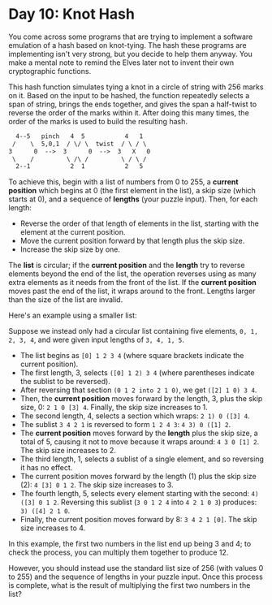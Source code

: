 # Day 10: Knot Hash

You come across some programs that are trying to implement a software emulation
of a hash based on knot-tying. The hash these programs are implementing isn't very
strong, but you decide to help them anyway. You make a mental note to remind the
Elves later not to invent their own cryptographic functions.

This hash function simulates tying a knot in a circle of string with 256 marks on
it. Based on the input to be hashed, the function repeatedly selects a span of
string, brings the ends together, and gives the span a half-twist to reverse the
order of the marks within it. After doing this many times, the order of the marks
is used to build the resulting hash.

```txt
  4--5   pinch   4  5           4   1
 /    \  5,0,1  / \/ \  twist  / \ / \
3      0  -->  3      0  -->  3   X   0
 \    /         \ /\ /         \ / \ /
  2--1           2  1           2   5
```

To achieve this, begin with a list of numbers from 0 to 255, a __current position__
which begins at 0 (the first element in the list), a skip size (which starts at 0),
and a sequence of __lengths__ (your puzzle input). Then, for each length:
- Reverse the order of that length of elements in the list, starting with the element
at the current position.
- Move the current position forward by that length plus the skip size.
- Increase the skip size by one.

The __list__ is circular; if the __current position__ and the __length__ try to
reverse elements beyond the end of the list, the operation reverses using as many
extra elements as it needs from the front of the list. If the __current position__
moves past the end of the list, it wraps around to the front. Lengths larger than
the size of the list are invalid.

Here's an example using a smaller list:

Suppose we instead only had a circular list containing five elements, ``0, 1, 2,
3, 4``, and were given input lengths of ``3, 4, 1, 5``.

- The list begins as ``[0] 1 2 3 4`` (where square brackets indicate the current
position).
- The first length, 3, selects ``([0] 1 2) 3 4`` (where parentheses indicate the
sublist to be reversed).
- After reversing that section ``(0 1 2 into 2 1 0)``, we get ``([2] 1 0) 3 4``.
- Then, the __current position__ moves forward by the length, 3, plus the skip
size, 0: ``2 1 0 [3] 4``. Finally, the skip size increases to 1.
- The second length, 4, selects a section which wraps: ``2 1) 0 ([3] 4``.
- The sublist ``3 4 2 1`` is reversed to form ``1 2 4 3``: ``4 3) 0 ([1] 2``.
- The __current position__ moves forward by the __length__ plus the skip size, a
total of 5, causing it not to move because it wraps around: ``4 3 0 [1] 2``. The
skip size increases to 2.
- The third length, 1, selects a sublist of a single element, and so reversing it
has no effect.
- The current position moves forward by the length (1) plus the skip size (2):
``4 [3] 0 1 2``. The skip size increases to 3.
- The fourth length, 5, selects every element starting with the second: ``4) ([3]
0 1 2``. Reversing this sublist (``3 0 1 2 4`` into ``4 2 1 0 3``) produces: ``3)
([4] 2 1 0``.
- Finally, the current position moves forward by 8: ``3 4 2 1 [0]``. The skip
size increases to 4.

In this example, the first two numbers in the list end up being 3 and 4; to check
the process, you can multiply them together to produce 12.

However, you should instead use the standard list size of 256 (with values 0 to
255) and the sequence of lengths in your puzzle input. Once this process is complete,
what is the result of multiplying the first two numbers in the list?
